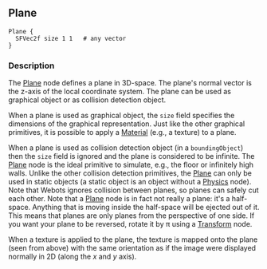 ## Plane

```
Plane {
  SFVec2f size 1 1   # any vector
}
```

### Description

The [Plane](#plane) node defines a plane in 3D-space.
The plane's normal vector is the z-axis of the local coordinate system.
The plane can be used as graphical object or as collision detection object.

When a plane is used as graphical object, the `size` field specifies the dimensions of the graphical representation.
Just like the other graphical primitives, it is possible to apply a [Material](material.md) (e.g., a texture) to a plane.

When a plane is used as collision detection object (in a `boundingObject`) then the `size` field is ignored and the plane is considered to be infinite.
The [Plane](#plane) node is the ideal primitive to simulate, e.g., the floor or infinitely high walls.
Unlike the other collision detection primitives, the [Plane](#plane) can only be used in static objects (a static object is an object without a [Physics](physics.md) node).
Note that Webots ignores collision between planes, so planes can safely cut each other.
Note that a [Plane](#plane) node is in fact not really a plane: it's a half-space.
Anything that is moving inside the half-space will be ejected out of it.
This means that planes are only planes from the perspective of one side.
If you want your plane to be reversed, rotate it by &pi; using a [Transform](transform.md) node.

When a texture is applied to the plane, the texture is mapped onto the plane (seen from above) with the same orientation as if the image were displayed normally in 2D (along the *x* and *y* axis).
